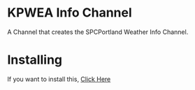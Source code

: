 # KPWEA Info Channel

A Channel that creates the SPCPortland Weather Info Channel. 
# Installing
If you want to install this, [Click Here](https://github.com/TigerIS12024/KPWEA-info-channel/blob/master/Build.md)


